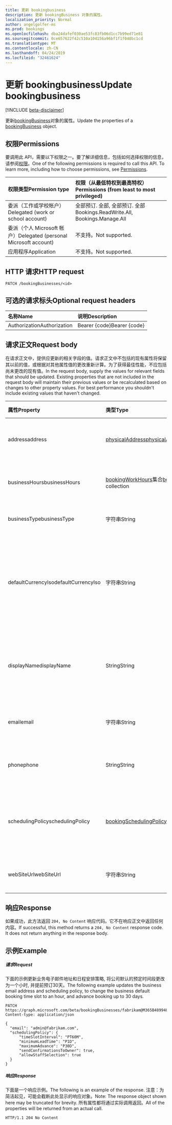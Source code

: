 ```yaml
---
title: 更新 bookingbusiness
description: 更新 bookingBusiness 对象的属性。
localization_priority: Normal
author: angelgolfer-ms
ms.prod: bookings
ms.openlocfilehash: dba24dafef030ae53fc83fb06d1cc7b99ed71e81
ms.sourcegitcommit: 0ce657622f42c510a104156a96bf1f1f040bc1cd
ms.translationtype: MT
ms.contentlocale: zh-CN
ms.lasthandoff: 04/24/2019
ms.locfileid: "32461624"
---
```

# <a name="update-bookingbusiness"></a><span data-ttu-id="f0426-103">更新 bookingbusiness</span><span class="sxs-lookup"><span data-stu-id="f0426-103">Update bookingbusiness</span></span>

 [!INCLUDE [beta-disclaimer](../../includes/beta-disclaimer.md)]

<span data-ttu-id="f0426-104">更新[bookingBusiness](../resources/bookingbusiness.md)对象的属性。</span><span class="sxs-lookup"><span data-stu-id="f0426-104">Update the properties of a [bookingBusiness](../resources/bookingbusiness.md) object.</span></span>
## <a name="permissions"></a><span data-ttu-id="f0426-105">权限</span><span class="sxs-lookup"><span data-stu-id="f0426-105">Permissions</span></span>
<span data-ttu-id="f0426-p101">要调用此 API，需要以下权限之一。要了解详细信息，包括如何选择权限的信息，请参阅[权限](/graph/permissions-reference)。</span><span class="sxs-lookup"><span data-stu-id="f0426-p101">One of the following permissions is required to call this API. To learn more, including how to choose permissions, see [Permissions](/graph/permissions-reference).</span></span>

|<span data-ttu-id="f0426-108">权限类型</span><span class="sxs-lookup"><span data-stu-id="f0426-108">Permission type</span></span>      | <span data-ttu-id="f0426-109">权限（从最低特权到最高特权）</span><span class="sxs-lookup"><span data-stu-id="f0426-109">Permissions (from least to most privileged)</span></span>              |
|:--------------------|:---------------------------------------------------------|
|<span data-ttu-id="f0426-110">委派（工作或学校帐户）</span><span class="sxs-lookup"><span data-stu-id="f0426-110">Delegated (work or school account)</span></span> |  <span data-ttu-id="f0426-111">全部预订. 全部, 全部预订. 全部</span><span class="sxs-lookup"><span data-stu-id="f0426-111">Bookings.ReadWrite.All, Bookings.Manage.All</span></span>   |
|<span data-ttu-id="f0426-112">委派（个人 Microsoft 帐户）</span><span class="sxs-lookup"><span data-stu-id="f0426-112">Delegated (personal Microsoft account)</span></span> | <span data-ttu-id="f0426-113">不支持。</span><span class="sxs-lookup"><span data-stu-id="f0426-113">Not supported.</span></span>   |
|<span data-ttu-id="f0426-114">应用程序</span><span class="sxs-lookup"><span data-stu-id="f0426-114">Application</span></span> | <span data-ttu-id="f0426-115">不支持。</span><span class="sxs-lookup"><span data-stu-id="f0426-115">Not supported.</span></span>  |

## <a name="http-request"></a><span data-ttu-id="f0426-116">HTTP 请求</span><span class="sxs-lookup"><span data-stu-id="f0426-116">HTTP request</span></span>
<!-- { "blockType": "ignored" } -->
```http
PATCH /bookingBusinesses/<id>
```
## <a name="optional-request-headers"></a><span data-ttu-id="f0426-117">可选的请求标头</span><span class="sxs-lookup"><span data-stu-id="f0426-117">Optional request headers</span></span>
| <span data-ttu-id="f0426-118">名称</span><span class="sxs-lookup"><span data-stu-id="f0426-118">Name</span></span>       | <span data-ttu-id="f0426-119">说明</span><span class="sxs-lookup"><span data-stu-id="f0426-119">Description</span></span>|
|:-----------|:-----------|
| <span data-ttu-id="f0426-120">Authorization</span><span class="sxs-lookup"><span data-stu-id="f0426-120">Authorization</span></span>  | <span data-ttu-id="f0426-121">Bearer {code}</span><span class="sxs-lookup"><span data-stu-id="f0426-121">Bearer {code}</span></span>|

## <a name="request-body"></a><span data-ttu-id="f0426-122">请求正文</span><span class="sxs-lookup"><span data-stu-id="f0426-122">Request body</span></span>
<span data-ttu-id="f0426-p102">在请求正文中，提供应更新的相关字段的值。请求正文中不包括的现有属性将保留其以前的值，或根据对其他属性值的更改重新计算。为了获得最佳性能，不应包括尚未更改的现有值。</span><span class="sxs-lookup"><span data-stu-id="f0426-p102">In the request body, supply the values for relevant fields that should be updated. Existing properties that are not included in the request body will maintain their previous values or be recalculated based on changes to other property values. For best performance you shouldn't include existing values that haven't changed.</span></span>

| <span data-ttu-id="f0426-126">属性</span><span class="sxs-lookup"><span data-stu-id="f0426-126">Property</span></span>     | <span data-ttu-id="f0426-127">类型</span><span class="sxs-lookup"><span data-stu-id="f0426-127">Type</span></span>   |<span data-ttu-id="f0426-128">说明</span><span class="sxs-lookup"><span data-stu-id="f0426-128">Description</span></span>|
|:---------------|:--------|:----------|
|<span data-ttu-id="f0426-129">address</span><span class="sxs-lookup"><span data-stu-id="f0426-129">address</span></span>|[<span data-ttu-id="f0426-130">physicalAddress</span><span class="sxs-lookup"><span data-stu-id="f0426-130">physicalAddress</span></span>](../resources/physicaladdress.md)|<span data-ttu-id="f0426-131">企业的街道地址。</span><span class="sxs-lookup"><span data-stu-id="f0426-131">The street address of the business.</span></span>|
|<span data-ttu-id="f0426-132">businessHours</span><span class="sxs-lookup"><span data-stu-id="f0426-132">businessHours</span></span>|<span data-ttu-id="f0426-133">[bookingWorkHours](../resources/bookingworkhours.md)集合</span><span class="sxs-lookup"><span data-stu-id="f0426-133">[bookingWorkHours](../resources/bookingworkhours.md) collection</span></span>|<span data-ttu-id="f0426-134">业务的运行时间。</span><span class="sxs-lookup"><span data-stu-id="f0426-134">The hours of operation for the business.</span></span>|
|<span data-ttu-id="f0426-135">businessType</span><span class="sxs-lookup"><span data-stu-id="f0426-135">businessType</span></span>|<span data-ttu-id="f0426-136">字符串</span><span class="sxs-lookup"><span data-stu-id="f0426-136">String</span></span>|<span data-ttu-id="f0426-137">企业的类型。</span><span class="sxs-lookup"><span data-stu-id="f0426-137">The type of business.</span></span>|
|<span data-ttu-id="f0426-138">defaultCurrencyIso</span><span class="sxs-lookup"><span data-stu-id="f0426-138">defaultCurrencyIso</span></span>|<span data-ttu-id="f0426-139">字符串</span><span class="sxs-lookup"><span data-stu-id="f0426-139">String</span></span>|<span data-ttu-id="f0426-140">业务在 Microsoft 预订中所运行的货币的代码。</span><span class="sxs-lookup"><span data-stu-id="f0426-140">The code for the currency that the business operates in on Microsoft Bookings.</span></span>|
|<span data-ttu-id="f0426-141">displayName</span><span class="sxs-lookup"><span data-stu-id="f0426-141">displayName</span></span>|<span data-ttu-id="f0426-142">String</span><span class="sxs-lookup"><span data-stu-id="f0426-142">String</span></span>|<span data-ttu-id="f0426-143">与客户进行交互的企业的名称。</span><span class="sxs-lookup"><span data-stu-id="f0426-143">A name for the business that interfaces with customers.</span></span>|
|<span data-ttu-id="f0426-144">email</span><span class="sxs-lookup"><span data-stu-id="f0426-144">email</span></span>|<span data-ttu-id="f0426-145">字符串</span><span class="sxs-lookup"><span data-stu-id="f0426-145">String</span></span>|<span data-ttu-id="f0426-146">企业的电子邮件地址。</span><span class="sxs-lookup"><span data-stu-id="f0426-146">The email address for the business.</span></span>|
|<span data-ttu-id="f0426-147">phone</span><span class="sxs-lookup"><span data-stu-id="f0426-147">phone</span></span>|<span data-ttu-id="f0426-148">String</span><span class="sxs-lookup"><span data-stu-id="f0426-148">String</span></span>|<span data-ttu-id="f0426-149">企业的电话号码。</span><span class="sxs-lookup"><span data-stu-id="f0426-149">The telephone number for the business.</span></span>|
|<span data-ttu-id="f0426-150">schedulingPolicy</span><span class="sxs-lookup"><span data-stu-id="f0426-150">schedulingPolicy</span></span>|[<span data-ttu-id="f0426-151">bookingSchedulingPolicy</span><span class="sxs-lookup"><span data-stu-id="f0426-151">bookingSchedulingPolicy</span></span>](../resources/bookingschedulingpolicy.md)|<span data-ttu-id="f0426-152">指定如何为此公司创建预订。</span><span class="sxs-lookup"><span data-stu-id="f0426-152">Specifies how bookings can be created for this business.</span></span>|
|<span data-ttu-id="f0426-153">webSiteUrl</span><span class="sxs-lookup"><span data-stu-id="f0426-153">webSiteUrl</span></span>|<span data-ttu-id="f0426-154">字符串</span><span class="sxs-lookup"><span data-stu-id="f0426-154">String</span></span>|<span data-ttu-id="f0426-155">业务网站的 URL。</span><span class="sxs-lookup"><span data-stu-id="f0426-155">The URL of the business web site.</span></span>|

## <a name="response"></a><span data-ttu-id="f0426-156">响应</span><span class="sxs-lookup"><span data-stu-id="f0426-156">Response</span></span>
<span data-ttu-id="f0426-p103">如果成功，此方法返回 `204, No Content` 响应代码。它不在响应正文中返回任何内容。</span><span class="sxs-lookup"><span data-stu-id="f0426-p103">If successful, this method returns a `204, No Content` response code. It does not return anything in the response body.</span></span>
## <a name="example"></a><span data-ttu-id="f0426-159">示例</span><span class="sxs-lookup"><span data-stu-id="f0426-159">Example</span></span>
##### <a name="request"></a><span data-ttu-id="f0426-160">请求</span><span class="sxs-lookup"><span data-stu-id="f0426-160">Request</span></span>
<span data-ttu-id="f0426-161">下面的示例更新业务电子邮件地址和日程安排策略, 将公司默认的预定时间段更改为一个小时, 并提前预订30天。</span><span class="sxs-lookup"><span data-stu-id="f0426-161">The following example updates the business email address and scheduling policy, to change the business default booking time slot to an hour, and advance booking up to 30 days.</span></span>
<!-- {
  "blockType": "request",
  "name": "update_bookingbusiness"
}-->
```http
PATCH https://graph.microsoft.com/beta/bookingBusinesses/fabrikam@M365B489948.onmicrosoft.com
Content-type: application/json

{
  "email": "admin@fabrikam.com",
  "schedulingPolicy": {
      "timeSlotInterval": "PT60M",
      "minimumLeadTime": "P1D",
      "maximumAdvance": "P30D",
      "sendConfirmationsToOwner": true,
      "allowStaffSelection": true
  }
}
```
##### <a name="response"></a><span data-ttu-id="f0426-162">响应</span><span class="sxs-lookup"><span data-stu-id="f0426-162">Response</span></span>
<span data-ttu-id="f0426-163">下面是一个响应示例。</span><span class="sxs-lookup"><span data-stu-id="f0426-163">The following is an example of the response.</span></span> <span data-ttu-id="f0426-164">注意：为简洁起见，可能会截断此处显示的响应对象。</span><span class="sxs-lookup"><span data-stu-id="f0426-164">Note: The response object shown here may be truncated for brevity.</span></span> <span data-ttu-id="f0426-165">所有属性都将通过实际调用返回。</span><span class="sxs-lookup"><span data-stu-id="f0426-165">All of the properties will be returned from an actual call.</span></span>
<!-- {
  "blockType": "response",
  "truncated": true
} -->
```http
HTTP/1.1 204 No Content
```

<!-- uuid: 8fcb5dbc-d5aa-4681-8e31-b001d5168d79
2015-10-25 14:57:30 UTC -->
<!--
{
  "type": "#page.annotation",
  "description": "Update bookingbusiness",
  "keywords": "",
  "section": "documentation",
  "tocPath": "",
  "suppressions": [
    "Error: /api-reference/beta/api/bookingbusiness-update.md:\r\n      Exception processing links.\r\n    System.ArgumentException: Link Definition was null. Link text: !INCLUDE [beta-disclaimer](../../includes/beta-disclaimer.md)\r\n      at ApiDoctor.Validation.DocFile.get_LinkDestinations()\r\n      at ApiDoctor.Validation.DocSet.ValidateLinks(Boolean includeWarnings, String[] relativePathForFiles, IssueLogger issues, Boolean requireFilenameCaseMatch, Boolean printOrphanedFiles)"
  ]
}
-->
